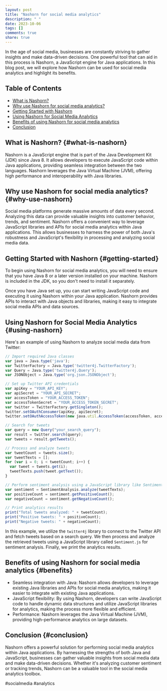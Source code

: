 ```yaml
---
layout: post
title: "Nashorn for social media analytics"
description: " "
date: 2023-10-06
tags: []
comments: true
share: true
---
```


In the age of social media, businesses are constantly striving to gather insights and make data-driven decisions. One powerful tool that can aid in this process is Nashorn, a JavaScript engine for Java applications. In this blog post, we will explore how Nashorn can be used for social media analytics and highlight its benefits.

## Table of Contents
- [What is Nashorn?](#what-is-nashorn)
- [Why use Nashorn for social media analytics?](#why-use-nashorn)
- [Getting Started with Nashorn](#getting-started)
- [Using Nashorn for Social Media Analytics](#using-nashorn)
- [Benefits of using Nashorn for social media analytics](#benefits)
- [Conclusion](#conclusion)

## What is Nashorn? {#what-is-nashorn}
Nashorn is a JavaScript engine that is part of the Java Development Kit (JDK) since Java 8. It allows developers to execute JavaScript code within Java applications, providing seamless integration between the two languages. Nashorn leverages the Java Virtual Machine (JVM), offering high performance and interoperability with Java libraries.

## Why use Nashorn for social media analytics? {#why-use-nashorn}
Social media platforms generate massive amounts of data every second. Analyzing this data can provide valuable insights into customer behavior, trends, and sentiment. Nashorn offers a convenient way to leverage JavaScript libraries and APIs for social media analytics within Java applications. This allows businesses to harness the power of both Java's robustness and JavaScript's flexibility in processing and analyzing social media data.

## Getting Started with Nashorn {#getting-started}
To begin using Nashorn for social media analytics, you will need to ensure that you have Java 8 or a later version installed on your machine. Nashorn is included in the JDK, so you don't need to install it separately.

Once you have Java set up, you can start writing JavaScript code and executing it using Nashorn within your Java application. Nashorn provides APIs to interact with Java objects and libraries, making it easy to integrate social media APIs and data sources.

## Using Nashorn for Social Media Analytics {#using-nashorn}
Here's an example of using Nashorn to analyze social media data from Twitter:

```javascript
// Import required Java classes
var java = Java.type('java');
var TwitterFactory = Java.type('twitter4j.TwitterFactory');
var Query = Java.type('twitter4j.Query');
var JSONObject = Java.type('org.json.JSONObject');

// Set up Twitter API credentials
var apiKey = "YOUR_API_KEY";
var apiSecret = "YOUR_API_SECRET";
var accessToken = "YOUR_ACCESS_TOKEN";
var accessTokenSecret = "YOUR_ACCESS_TOKEN_SECRET";
var twitter = TwitterFactory.getSingleton();
twitter.setOAuthConsumer(apiKey, apiSecret);
twitter.setOAuthAccessToken(new java.util.AccessToken(accessToken, accessTokenSecret));

// Search for tweets
var query = new Query("your_search_query");
var result = twitter.search(query);
var tweets = result.getTweets();

// Process and analyze tweets
var tweetCount = tweets.size();
var tweetTexts = [];
for (var i = 0; i < tweetCount; i++) {
  var tweet = tweets.get(i);
  tweetTexts.push(tweet.getText());
}

// Perform sentiment analysis using a JavaScript library like Sentiment.js
var sentiment = SentimentAnalysis.analyze(tweetTexts);
var positiveCount = sentiment.getPositiveCount();
var negativeCount = sentiment.getNegativeCount();

// Print analytics results
print("Total tweets analyzed: " + tweetCount);
print("Positive tweets: " + positiveCount);
print("Negative tweets: " + negativeCount);
```

In this example, we utilize the `twitter4j` library to connect to the Twitter API and fetch tweets based on a search query. We then process and analyze the retrieved tweets using a JavaScript library called `Sentiment.js` for sentiment analysis. Finally, we print the analytics results.

## Benefits of using Nashorn for social media analytics {#benefits}
- Seamless integration with Java: Nashorn allows developers to leverage existing Java libraries and APIs for social media analytics, making it easier to integrate with existing Java applications.
- JavaScript flexibility: By using Nashorn, developers can write JavaScript code to handle dynamic data structures and utilize JavaScript libraries for analytics, making the process more flexible and efficient.
- Performance: Nashorn leverages the Java Virtual Machine (JVM), providing high-performance analytics on large datasets.

## Conclusion {#conclusion}
Nashorn offers a powerful solution for performing social media analytics within Java applications. By harnessing the strengths of both Java and JavaScript, businesses can gather valuable insights from social media data and make data-driven decisions. Whether it's analyzing customer sentiment or tracking trends, Nashorn can be a valuable tool in the social media analytics toolbox.

#socialmedia #analytics